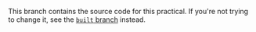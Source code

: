 This branch contains the source code for this practical. If you're not trying to change it, see the [`built` branch](https://github.com/djutherland/ds3-kernels-21/tree/built) instead.
